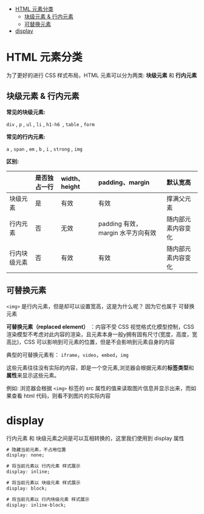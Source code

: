 <!-- TOC -->

- [HTML 元素分类](#html-%e5%85%83%e7%b4%a0%e5%88%86%e7%b1%bb)
  - [块级元素 & 行内元素](#%e5%9d%97%e7%ba%a7%e5%85%83%e7%b4%a0--%e8%a1%8c%e5%86%85%e5%85%83%e7%b4%a0)
  - [可替换元素](#%e5%8f%af%e6%9b%bf%e6%8d%a2%e5%85%83%e7%b4%a0)
- [display](#display)

<!-- /TOC -->

# HTML 元素分类

为了更好的进行 CSS 样式布局，HTML 元素可以分为两类: **块级元素** 和 **行内元素**

## 块级元素 & 行内元素

**常见的块级元素:**

`div` , `p` , `ul` , `li` , `h1-h6 `, `table` , `form`

**常见的行内元素:**

`a` , `span` , `em` , `b` , `i` , `strong` , `img`

**区别:**

|              | 是否独占一行 | width、height | padding、margin                   | 默认宽高           |
| :----------- | :----------- | :------------ | :-------------------------------- | :----------------- |
| 块级元素     | 是           | 有效          | 有效                              | 撑满父元素         |
| 行内元素     | 否           | 无效          | padding 有效，margin 水平方向有效 | 随内部元素内容变化 |
| 行内块级元素 | 否           | 有效          | 有效                              | 随内部元素内容变化 |

## 可替换元素

`<img>` 是行内元素，但是却可以设置宽高，这是为什么呢？ 因为它也属于 可替换元素

**可替换元素（replaced element）** ：内容不受 CSS 视觉格式化模型控制，CSS 渲染模型不考虑对此内容的渲染，且元素本身一般y拥有固有尺寸(宽度，高度，宽高比)，CSS 可以影响到可元素的位置，但是不会影响到元素自身的内容

典型的可替换元素有： `iframe`，`video`，`embed`，`img`

这些元素往往没有实际的内容，即是一个空元素,浏览器会根据元素的**标签类型**和**属性**来显示这些元素。

例如: 浏览器会根据 `<img>` 标签的 src 属性的值来读取图片信息并显示出来，而如果查看 html 代码，则看不到图片的实际内容

# display

行内元素 和 块级元素之间是可以互相转换的，这里我们使用到 display 属性

```css
# 隐藏当前元素，不占用位置
display: none;

# 将当前元素以 行内元素 样式展示
display: inline;

# 将当前元素以 块级元素 样式展示
display: block;

# 将当前元素以 行内块级元素 样式展示
display: inline-block;
```